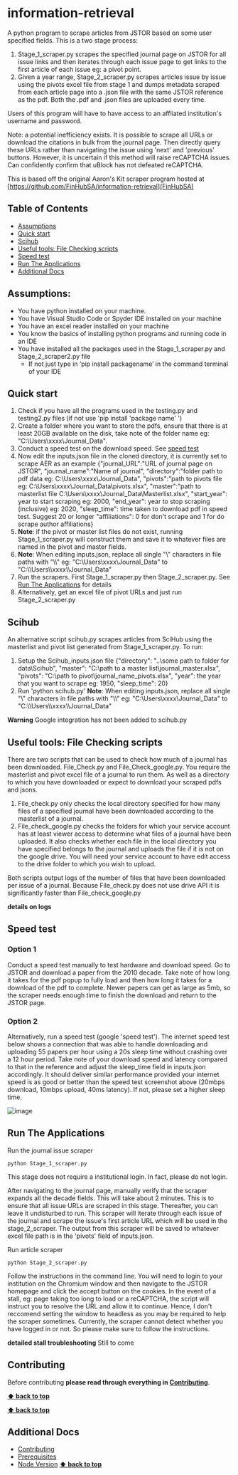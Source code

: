 # information-retrieval <!-- omit in toc -->

A python program to scrape articles from JSTOR based on some user specified fields. This is a two stage process:
1. Stage_1_scraper.py scrapes the specified journal page on JSTOR for all issue links and then iterates through each issue page to get links to the first article of each issue eg: a pivot point.
2. Given a year range, Stage_2_scraper.py scrapes articles issue by issue using the pivots excel file from stage 1 and dumps metadata scraped from each article page into a .json file with the same JSTOR reference as the pdf. Both the .pdf and .json files are uploaded every time.

Users of this program will have to have access to an affliated institution's username and password.

Note: a potential inefficiency exists. It is possible to scrape all URLs or download the citations in bulk from the journal page. Then directly query these URLs rather than navigating the issue using 'next' and 'previous' buttons. However, it is uncertain if this method will raise reCAPTCHA issues. Can confidently confirm that uBlock has not defeated reCAPTCHA.

This is based off the original Aaron's Kit scraper program hosted at [https://github.com/FinHubSA/information-retrieval](FinHubSA)

## Table of Contents <!-- omit in toc -->

<!-- TOC -->
- [Assumptions](#assumptions)
- [Quick start](#quick-start)
- [Scihub](#scihub)
- [Useful tools: File Checking scripts](#file-check)
- [Speed test](#speed-test)
- [Run The Applications](#run-the-applications)
- [Additional Docs](#additional-docs)
<!-- /TOC -->
## Assumptions: 
* You have python installed on your machine. 
* You have Visual Studio Code or Spyder IDE installed on your machine 
* You have an excel reader installed on your machine
* You know the basics of installing python programs and running code in an IDE
* You have installed all the packages used in the Stage_1_scraper.py and Stage_2_scraper2.py file 
    * If not just type in ‘pip install packagename’ in the command terminal of your IDE

## Quick start
1. Check if you have all the programs used in the testing.py and testing2.py files (if not use 'pip install 'package name' ')
2. Create a folder where you want to store the pdfs, ensure that there is at least 20GB available on the disk, take note of the folder name eg: "C:\\Users\\xxxx\\Journal_Data".
3. Conduct a speed test on the download speed. See [speed test](#speed-test)
4. Now edit the inputs.json file in the cloned directory, it is currently set to scrape AER as an example
{"journal_URL":"URL of journal page on JSTOR",
 "journal_name":"Name of journal",
 "directory":"folder path to pdf data eg: C:\\Users\\xxxx\\Journal_Data", 
 "pivots":"path to pivots file eg: C:\\Users\\xxxx\\Journal_Data\\pivots.xlsx",
 "master":"path to masterlist file C:\\Users\\xxxx\\Journal_Data\\Masterlist.xlsx",
 "start_year": year to start scraping eg: 2000, 
 "end_year": year to stop scraping (inclusive) eg: 2020, 
 "sleep_time": time taken to download pdf in speed test. Suggest 20 or longer
 "affiliations": 0 for don't scrape and 1 for do scrape author affiliations}
5. **Note**: if the pivot or master list files do not exist, running Stage_1_scraper.py will construct them and save it to whatever files are named in the pivot and master fields. 
6. **Note**: When editing inputs.json, replace all single "\\" characters in file paths with "\\\\" eg: "C:\\Users\\xxxx\\Journal_Data" to "C:\\\\Users\\\\xxxx\\\\Journal_Data"
7. Run the scrapers. First Stage_1_scraper.py then Stage_2_scraper.py. See [Run The Applications](#run-the-applications) for details
8. Alternatively, get an excel file of pivot URLs and just run Stage_2_scraper.py

## Scihub
An alternative script scihub.py scrapes articles from SciHub using the masterlist and pivot list generated from Stage_1_scraper.py. To run:

1. Setup the Scihub_inputs.json file 
{"directory": "..\\some path to folder for data\\Scihub",
"master": "C:\\path to a master list\\journal_master.xlsx", 
"pivots": "C:\\path to pivot\\journal_name_pivots.xlsx",
"year": the year that you want to scrape eg: 1950, 
"sleep_time": 20}
2. Run 'python scihub.py'
**Note**: When editing inputs.json, replace all single "\\" characters in file paths with "\\\\" eg: "C:\\Users\\xxxx\\Journal_Data" to "C:\\\\Users\\\\xxxx\\\\Journal_Data"

**Warning** Google integration has not been added to scihub.py

## Useful tools: File Checking scripts

There are two scripts that can be used to check how much of a journal has been downloaded. File_Check.py and File_Check_google.py. You require the masterlist and pivot excel file of a journal to run them. As well as a directory to which you have downloaded or expect to download your scraped pdfs and jsons.

1. File_check.py only checks the local directory specified for how many files of a specified journal have been downloaded according to the masterlist of a journal.
2. File_check_google.py checks the folders for which your service account has at least viewer access to determine what files of a journal have been uploaded. It also checks whether each file in the local directory you have specified belongs to the journal and uploads the file if it is not on the google drive. You will need your service account to have edit access to the drive folder to which you wish to upload.

Both scripts output logs of the number of files that have been downloaded per issue of a journal. Because File_check.py does not use drive API it is significantly faster than File_check_google.py 

**details on logs**

## Speed test
### Option 1
Conduct a speed test manually to test hardware and download speed. Go to JSTOR and download a paper from the 2010 decade. Take note of how long it takes for the pdf popup to fully load and then how long it takes for a download of the pdf to complete.
Newer papers can get as large as 5mb, so the scraper needs enough time to finish the download and return to the JSTOR page.

### Option 2
Alternatively, run a speed test (google 'speed test'). The internet speed test below shows a connection that was able to handle downloading and uploading 55 papers per hour using a 20s sleep time without crashing over a 12 hour period. Take note of your download speed and latency compared to that in the reference and adjust the sleep_time field in inputs.json accordingly. It should deliver similar performance provided your internet speed is as good or better than the speed test screenshot above (20mbps download, 10mbps upload, 40ms latency). If not, please set a higher sleep time.


![image](https://user-images.githubusercontent.com/80747408/150649316-f92d129e-5aee-490d-8c84-4ca3eca4ab3a.png)


## Run The Applications
Run the journal issue scraper
```
python Stage_1_scraper.py
```
This stage does not require a institutional login. In fact, please do not login.

After navigating to the journal page, manually verify that the scraper expands all the decade fields. This will take about 2 minutes. This is to ensure that all issue URLs are scraped in this stage. Thereafter, you can leave it undisturbed to run. This scraper will iterate through each issue of the journal and scrape the issue's first article URL which will be used in the stage_2_scraper. The output from this scraper will be saved to whatever excel file path is in the 'pivots' field of inputs.json.

Run article scraper
```
python Stage_2_scraper.py
```
Follow the instructions in the command line. You will need to login to your institution on the Chromium window and then navigate to the JSTOR homepage and click the accept button on the cookies.
In the event of a stall, eg: page taking too long to load or a reCAPTCHA, the script will instruct you to resolve the URL and allow it to continue. Hence, I don't reccomend setting the window to headless as you may be required to help the scraper sometimes.
Currently, the scraper cannot detect whether you have logged in or not. So please make sure to follow the instructions.


**detailed stall troubleshooting**
Still to come


## Contributing

Before contributing **please read through everything in [Contributing](docs/contributing.md)**.

**[⬆ back to top](#table-of-contents)**



**[⬆ back to top](#table-of-contents)**

## Additional Docs

- [Contributing](docs/contributing.md)
- [Prerequisites](docs/prerequisites.md)
- [Node Version](docs/node-version.md)
**[⬆ back to top](#table-of-contents)**
